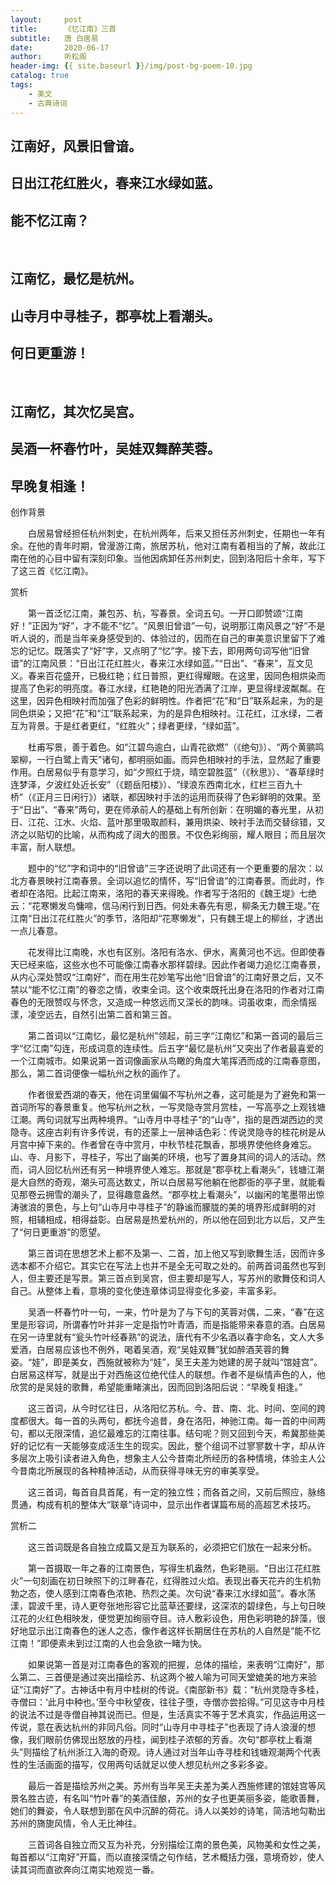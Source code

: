 ```yaml
---
layout:     post
title:      《忆江南》三首
subtitle:   唐 白居易
date:       2020-06-17
author:     听松阁
header-img: {{ site.baseurl }}/img/post-bg-poem-10.jpg
catalog: true
tags:
    - 美文
    - 古典诗词
---
```



## 江南好，风景旧曾谙。
## 日出江花红胜火，春来江水绿如蓝。
## 能不忆江南？
&nbsp;
## 江南忆，最忆是杭州。
## 山寺月中寻桂子，郡亭枕上看潮头。
## 何日更重游！
&nbsp;
## 江南忆，其次忆吴宫。
## 吴酒一杯春竹叶，吴娃双舞醉芙蓉。
## 早晚复相逢！



创作背景

　　白居易曾经担任杭州刺史，在杭州两年，后来又担任苏州刺史，任期也一年有余。在他的青年时期，曾漫游江南，旅居苏杭，他对江南有着相当的了解，故此江南在他的心目中留有深刻印象。当他因病卸任苏州刺史，回到洛阳后十余年，写下了这三首《忆江南》。



赏析

　　第一首泛忆江南，兼包苏、杭，写春景。全词五句。一开口即赞颂“江南好！”正因为“好”，才不能不“忆”。“风景旧曾谙”一句，说明那江南风景之“好”不是听人说的，而是当年亲身感受到的、体验过的，因而在自己的审美意识里留下了难忘的记忆。既落实了“好”字，又点明了“忆”字。接下去，即用两句词写他“旧曾谙”的江南风景：“日出江花红胜火，春来江水绿如蓝。”“日出”、“春来”，互文见义。春来百花盛开，已极红艳；红日普照，更红得耀眼。在这里，因同色相烘染而提高了色彩的明亮度。春江水绿，红艳艳的阳光洒满了江岸，更显得绿波粼粼。在这里，因异色相映衬而加强了色彩的鲜明性。作者把“花”和“日”联系起来，为的是同色烘染；又把“花”和“江”联系起来，为的是异色相映衬。江花红，江水绿，二者互为背景。于是红者更红，“红胜火”；绿者更绿，“绿如蓝”。

　　杜甫写景，善于着色。如“江碧鸟逾白，山青花欲燃”（《绝句》）、“两个黄鹂鸣翠柳，一行白鹭上青天”诸句，都明丽如画。而异色相映衬的手法，显然起了重要作用。白居易似乎有意学习，如“夕照红于烧，晴空碧胜蓝”（《秋思》）、“春草绿时连梦泽，夕波红处近长安”（《题岳阳楼》）、“绿浪东西南北水，红栏三百九十桥”（《正月三日闲行》）诸联，都因映衬手法的运用而获得了色彩鲜明的效果。至于“日出”、“春来”两句，更在师承前人的基础上有所创新：在明媚的春光里，从初日、江花、江水、火焰、蓝叶那里吸取颜料，兼用烘染、映衬手法而交替综错，又济之以贴切的比喻，从而构成了阔大的图景。不仅色彩绚丽，耀人眼目；而且层次丰富，耐人联想。

　　题中的“忆”字和词中的“旧曾谙”三字还说明了此词还有一个更重要的层次：以北方春景映衬江南春景。全词以追忆的情怀，写“旧曾谙”的江南春景。而此时，作者却在洛阳。比起江南来，洛阳的春天来得晚。作者写于洛阳的《魏王堤》七绝云：“花寒懒发鸟慵啼，信马闲行到日西。何处未春先有思，柳条无力魏王堤。”在江南“日出江花红胜火”的季节，洛阳却“花寒懒发”，只有魏王堤上的柳丝，才透出一点儿春意。

　　花发得比江南晚，水也有区别。洛阳有洛水、伊水，离黄河也不远。但即使春天已经来临，这些水也不可能像江南春水那样碧绿。因此作者竭力追忆江南春景，从内心深处赞叹“江南好”，而在用生花妙笔写出他“旧曾谙”的江南好景之后，又不禁以“能不忆江南”的眷恋之情，收束全词。这个收束既托出身在洛阳的作者对江南春色的无限赞叹与怀念，又造成一种悠远而又深长的韵味。词虽收束，而余情摇漾，凌空远去，自然引出第二首和第三首。

　　第二首词以“江南忆，最忆是杭州”领起，前三字“江南忆”和第一首词的最后三字“忆江南”勾连，形成词意的连续性。后五字“最忆是杭州”又突出了作者最喜爱的一个江南城市。如果说第一首词像画家从鸟瞰的角度大笔挥洒而成的江南春意图，那么，第二首词便像一幅杭州之秋的画作了。

　　作者很爱西湖的春天，他在词里偏偏不写杭州之春，这可能是为了避免和第一首词所写的春景重复。他写杭州之秋，一写灵隐寺赏月赏桂，一写高亭之上观钱塘江潮。两句词就写出两种境界。“山寺月中寻桂子”的“山寺”，指的是西湖西边的灵隐寺。这座古刹有许多传说，有的还蒙上一层神话色彩：传说灵隐寺的桂花树是从月宫中掉下来的。作者曾在寺中赏月，中秋节桂花飘香，那境界使他终身难忘。山、寺、月影下，寻桂子，写出了幽美的环境，也写了置身其间的词人的活动。然而，词人回忆杭州还有另一种境界使人难忘。那就是“郡亭枕上看潮头”，钱塘江潮是大自然的奇观，潮头可高达数丈，所以白居易写他躺在他郡衙的亭子里，就能看见那卷云拥雪的潮头了，显得趣意盎然。“郡亭枕上看潮头”，以幽闲的笔墨带出惊涛骇浪的景色，与上句“山寺月中寻桂子”的静谧而朦胧的美的境界形成鲜明的对照，相辅相成，相得益彰。白居易是热爱杭州的，所以他在回到北方以后，又产生了“何日更重游”的愿望。

　　第三首词在思想艺术上都不及第一、二首，加上他又写到歌舞生活，因而许多选本都不介绍它。其实它在写法上也并不是全无可取之处的。前两首词虽然也写到人，但主要还是写景。第三首点到吴宫，但主要却是写人，写苏州的歌舞伎和词人自己。从整体上看，意境的变化使连章体词显得变化多姿，丰富多彩。

　　吴酒一杯春竹叶一句，一来，竹叶是为了与下句的芙蓉对偶，二来，“春”在这里是形容词，所谓春竹叶并非一定是指竹叶青酒，而是指能带来春意的酒。白居易在另一诗里就有“瓮头竹叶经春熟”的说法，唐代有不少名酒以春字命名，文人大多爱酒，白居易应该也不例外，喝着吴酒，观“吴娃双舞”犹如醉酒芙蓉的舞姿。“娃”，即是美女，西施就被称为“娃”，吴王夫差为她建的房子就叫“馆娃宫”。白居易这样写，就是出于对西施这位绝代佳人的联想。作者不是纵情声色的人，他欣赏的是吴娃的歌舞，希望能重睹演出，因而回到洛阳后说：“早晚复相逢。”

　　这三首词，从今时忆往日，从洛阳忆苏杭。今、昔、南、北、时间、空间的跨度都很大。每一首的头两句，都抚今追昔，身在洛阳，神驰江南。每一首的中间两句，都以无限深情，追忆最难忘的江南往事。结句呢？则又回到今天，希冀那些美好的记忆有一天能够变成活生生的现实。因此，整个组词不过寥寥数十字，却从许多层次上吸引读者进入角色，想象主人公今昔南北所经历的各种情境，体验主人公今昔南北所展现的各种精神活动，从而获得寻味无穷的审美享受。

　　这三首词，每首自具首尾，有一定的独立性；而各首之间，又前后照应，脉络贯通，构成有机的整体大“联章”诗词中，显示出作者谋篇布局的高超艺术技巧。





赏析二

　　这三首词既是各自独立成篇又是互为联系的，必须把它们放在一起来分析。

　　第一首摄取一年之春的江南景色，写得生机盎然，色彩艳丽。“日出江花红胜火”一句刻画在初日映照下的江畔春花，红得胜过火焰。表现出春天花卉的生机勃勃之态，使人感到江南春色浓艳、热烈之美。次句说“春来江水绿如蓝”。春水荡漾，碧波千里，诗人更夸张地形容它比蓝草还要绿，这深浓的碧绿色，与上句日映江花的火红色相映发，便觉更加绚丽夺目。诗人敷彩设色，用色彩明艳的辞藻，很好地显示出江南春色的迷人之态，像作者这样长期居住在苏杭的人自然是“能不忆江南！”即便素未到过江南的人也会急欲一睹为快。

　　如果说第一首是对江南春色的客观的把握，总体的描绘，来表明“江南好”，那么第二、三首便是通过突出描绘苏、杭这两个被人喻为可同天堂媲美的地方来验证“江南好”了。古神话中有月中桂树的传说。《南部新书》载：“杭州灵隐寺多桂，寺僧曰：‘此月中种也。’至今中秋望夜，往往子堕，寺僧亦尝拾得。”可见这寺中月桂的说法不过是寺僧自神其说而已。但是，生活真实不等于艺术真实，作品运用这一传说，意在表达杭州的非同凡俗。同时“山寺月中寻桂子”也表现了诗人浪漫的想像，我们眼前仿佛现出怒放的丹桂，闻到桂子浓郁的芳香。次句“郡亭枕上看潮头”则描绘了杭州浙江入海的奇观。诗人通过对当年山寺寻桂和钱塘观潮两个代表性的生活画面的描写，仅用两句话就足以使人想见杭州之多彩多姿。

　　最后一首是描绘苏州之美。苏州有当年吴王夫差为美人西施修建的馆娃宫等风景名胜古迹，有名叫“竹叶春”的美酒佳酿，苏州的女子也更美丽多姿，能歌善舞，她们的舞姿，令人联想到那在风中沉醉的荷花。诗人以美妙的诗笔，简洁地勾勒出苏州的旖旎风情，令人无比神往。

　　三首词各自独立而又互为补充，分别描绘江南的景色美，风物美和女性之美，每首都以“江南好”开篇，而以直接深情之句作结，艺术概括力强，意境奇妙，使人读其词而直欲奔向江南实地观览一番。
